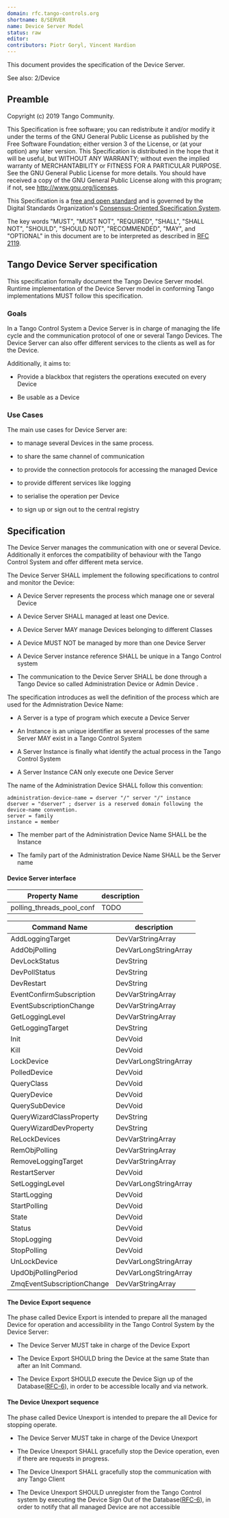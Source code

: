 ```yaml
---
domain: rfc.tango-controls.org
shortname: 8/SERVER
name: Device Server Model
status: raw
editor: 
contributors: Piotr Goryl, Vincent Hardion
---
```


This document provides the specification of the Device Server.

See also: 2/Device


## Preamble

Copyright (c) 2019 Tango Community.

This Specification is free software; you can redistribute it and/or modify it under the terms of the GNU General Public License as published by the Free Software Foundation; either version 3 of the License, or (at your option) any later version. This Specification is distributed in the hope that it will be useful, but WITHOUT ANY WARRANTY; without even the implied warranty of MERCHANTABILITY or FITNESS FOR A PARTICULAR PURPOSE. See the GNU General Public License for more details. You should have received a copy of the GNU General Public License along with this program; if not, see <http://www.gnu.org/licenses>.

This Specification is a [free and open standard](http://www.digistan.org/open-standard:definition) and is governed by the Digital Standards Organization's [Consensus-Oriented Specification System](http://www.digistan.org/spec:1/COSS).

The key words "MUST", "MUST NOT", "REQUIRED", "SHALL", "SHALL NOT", "SHOULD", "SHOULD NOT", "RECOMMENDED", "MAY", and "OPTIONAL" in this document are to be interpreted as described in [RFC 2119](http://tools.ietf.org/html/rfc2119).


## Tango Device Server specification

 This specification formally document the Tango Device Server model. 
 Runtime implementation of the Device Server model in conforming Tango implementations MUST follow this specification.

### Goals

 In a Tango Control System a Device Server is in charge of managing the life cycle and the communication protocol of one or several Tango Devices.
 The Device Server can also offer different services to the clients as well as for the Device.

Additionally, it aims to:

* Provide a blackbox that registers the operations executed on every Device

* Be usable as a Device

### Use Cases

The main use cases for Device Server are:

* to manage several Devices in the same process. 

* to share the same channel of communication

* to provide the connection protocols for accessing the managed Device

* to provide different services like logging

* to serialise the operation per Device

* to sign up or sign out to the central registry 



## Specification

The Device Server manages the communication with one or several Device.  Additionally it enforces the compatibility of behaviour with the Tango Control System and offer different meta service.

The Device Server SHALL implement the following specifications to control and monitor the Device:

* A Device Server represents the process which manage one or several Device

* A Device Server SHALL managed at least one Device. 

* A Device Server MAY manage Devices belonging to different Classes

* A Device MUST NOT be managed by more than one Device Server

* A Device Server instance reference SHALL be unique in a Tango Control system

* The communication to the Device Server SHALL be done through a Tango Device so called Administration Device or Admin Device .


The specification introduces as well the definition of the process which are used for the Admnistration Device Name:

* A Server is a type of program which execute a Device Server

* An Instance is an unique identifier as several processes of the same Server MAY exist in a Tango Control System

* A Server Instance is finally what identify the actual process in the Tango Control System

* A Server Instance CAN only execute one Device Server


The name of the Administration Device SHALL follow this convention:
```ABNF
administration-device-name = dserver "/" server "/" instance
dserver = "dserver" ; dserver is a reserved domain following the device-name convention.
server = family
instance = member
```

* The member part of the Administration Device Name SHALL be the Instance

* The family part of the Administration Device Name SHALL be the Server name


#### Device Server interface


| Property Name | description |
|---|---|
| polling_threads_pool_conf | TODO |

| Command Name | description |
|---|---|
| AddLoggingTarget | DevVarStringArray | DevVoid |
| AddObjPolling | DevVarLongStringArray | DevVoid |
| DevLockStatus | DevString | DevVarLongStringArray |
| DevPollStatus | DevString | DevVarStringArray |
| DevRestart | DevString | DevVoid |
| EventConfirmSubscription | DevVarStringArray | DevVoid |
| EventSubscriptionChange | DevVarStringArray | DevLong |
| GetLoggingLevel | DevVarStringArray | DevVarLongStringArray |
| GetLoggingTarget | DevString | DevVarStringArray |
| Init | DevVoid | DevVoid |
| Kill | DevVoid | DevVoid |
| LockDevice | DevVarLongStringArray | DevVoid |
| PolledDevice | DevVoid | DevVarStringArray |
| QueryClass | DevVoid | DevVarStringArray |
| QueryDevice | DevVoid | DevVarStringArray |
| QuerySubDevice | DevVoid | DevVarStringArray |
| QueryWizardClassProperty | DevString | DevVarStringArray |
| QueryWizardDevProperty | DevString | DevVarStringArray |
| ReLockDevices | DevVarStringArray | DevVoid |
| RemObjPolling | DevVarStringArray | DevVoid |
| RemoveLoggingTarget | DevVarStringArray | DevVoid |
| RestartServer | DevVoid | DevVoid |
| SetLoggingLevel | DevVarLongStringArray | DevVoid |
| StartLogging | DevVoid | DevVoid |
| StartPolling | DevVoid | DevVoid |
| State | DevVoid | DevState |
| Status | DevVoid | DevString |
| StopLogging | DevVoid | DevVoid |
| StopPolling | DevVoid | DevVoid |
| UnLockDevice | DevVarLongStringArray | DevLong |
| UpdObjPollingPeriod | DevVarLongStringArray | DevVoid |
| ZmqEventSubscriptionChange | DevVarStringArray | DevVarLongStringArray |

#### The Device Export sequence

The phase called Device Export is intended to prepare all the managed Device for operation and accessibility in the Tango Control System by the Device Server:

* The Device Server MUST take in charge of the Device Export

* The Device Export SHOULD bring the Device at the same State than after an Init Command.

* The Device Export SHOULD execute the Device Sign up of the Database([RFC-6]()), in order to be accessible locally and via network.


#### The Device Unexport sequence

The phase called Device Unexport is intended to prepare the all Device for stopping operate.

* The Device Server MUST take in charge of the Device Unexport

* The Device Unexport SHALL gracefully stop the Device operation, even if there are requests in progress.

* The Device Unexport SHALL gracefully stop the communication with any Tango Client 

* The Device Unexport SHOULD unregister from the Tango Control system by executing the Device Sign Out of the Database([RFC-6]()), in order to notify that all managed Device are not accessible
